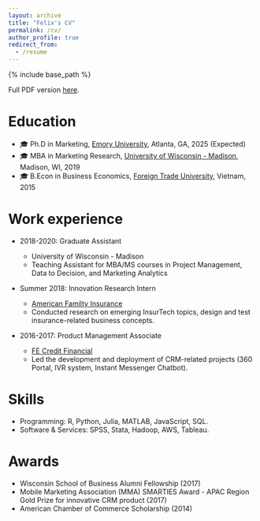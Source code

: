 ```yaml
---
layout: archive
title: "Felix's CV"
permalink: /cv/
author_profile: true
redirect_from:
  - /resume
---
```


{% include base_path %}

Full PDF version [here](https://felixnguyen31.github.io/files/Felix_Nguyen_CV.pdf).

Education
======
* 🎓 Ph.D in Marketing, [Emory University](http://www.emory.edu/), Atlanta, GA, 2025 (Expected)
* 🎓 MBA in Marketing Research, [University of Wisconsin - Madison](https://www.wisc.edu/), Madison, WI, 2019
* 🎓 B.Econ in Business Economics, [Foreign Trade University](http://english.ftu.edu.vn/), Vietnam, 2015

Work experience
======
* 2018-2020: Graduate Assistant
  * University of Wisconsin - Madison
  * Teaching Assistant for MBA/MS courses in Project Management, Data to Decision, and Marketing Analytics
  
* Summer 2018: Innovation Research Intern
  * [American Familty Insurance](https://www.amfam.com/)
  * Conducted research on emerging InsurTech topics, design and test insurance-related business concepts.

* 2016-2017: Product Management Associate
  * [FE Credit Financial](https://fecredit.com.vn/en/)
  * Led the development and deployment of CRM-related projects (360 Portal, IVR system, Instant Messenger Chatbot).
  
Skills
======
* Programming: R, Python, Julia, MATLAB, JavaScript, SQL.
* Software & Services: SPSS, Stata, Hadoop, AWS, Tableau.

Awards
======
* Wisconsin School of Business Alumni Fellowship (2017)
* Mobile Marketing Association (MMA) SMARTIES Award - APAC Region Gold Prize for innovative CRM product (2017)
* American Chamber of Commerce Scholarship (2014)
